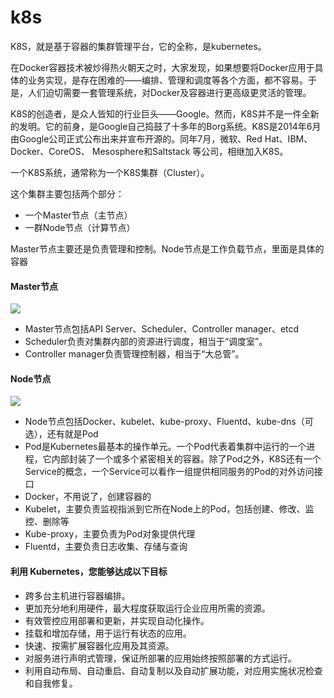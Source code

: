 # k8s
K8S，就是基于容器的集群管理平台，它的全称，是kubernetes。

在Docker容器技术被炒得热火朝天之时，大家发现，如果想要将Docker应用于具体的业务实现，是存在困难的——编排、管理和调度等各个方面，都不容易。于是，人们迫切需要一套管理系统，对Docker及容器进行更高级更灵活的管理。

K8S的创造者，是众人皆知的行业巨头——Google。然而，K8S并不是一件全新的发明。它的前身，是Google自己捣鼓了十多年的Borg系统。K8S是2014年6月由Google公司正式公布出来并宣布开源的。同年7月，微软、Red Hat、IBM、Docker、CoreOS、 Mesosphere和Saltstack 等公司，相继加入K8S。

一个K8S系统，通常称为一个K8S集群（Cluster）。

这个集群主要包括两个部分：

+ 一个Master节点（主节点）
+ 一群Node节点（计算节点）

Master节点主要还是负责管理和控制。Node节点是工作负载节点，里面是具体的容器
#### Master节点
![](https://pic2.zhimg.com/80/v2-7fa63b292368c8f21bd4582861a6983d_1440w.jpg)
+ Master节点包括API Server、Scheduler、Controller manager、etcd
+ Scheduler负责对集群内部的资源进行调度，相当于“调度室”。
+ Controller manager负责管理控制器，相当于“大总管”。
#### Node节点
![](https://pic4.zhimg.com/80/v2-8cb338cd8923fa0e6857f45facc8f00f_1440w.jpg)
+ Node节点包括Docker、kubelet、kube-proxy、Fluentd、kube-dns（可选），还有就是Pod
+ Pod是Kubernetes最基本的操作单元。一个Pod代表着集群中运行的一个进程，它内部封装了一个或多个紧密相关的容器。除了Pod之外，K8S还有一个Service的概念，一个Service可以看作一组提供相同服务的Pod的对外访问接口
+ Docker，不用说了，创建容器的
+ Kubelet，主要负责监视指派到它所在Node上的Pod，包括创建、修改、监控、删除等
+ Kube-proxy，主要负责为Pod对象提供代理
+ Fluentd，主要负责日志收集、存储与查询

#### 利用 Kubernetes，您能够达成以下目标
+ 跨多台主机进行容器编排。
+ 更加充分地利用硬件，最大程度获取运行企业应用所需的资源。
+ 有效管控应用部署和更新，并实现自动化操作。
+ 挂载和增加存储，用于运行有状态的应用。
+ 快速、按需扩展容器化应用及其资源。
+ 对服务进行声明式管理，保证所部署的应用始终按照部署的方式运行。
+ 利用自动布局、自动重启、自动复制以及自动扩展功能，对应用实施状况检查和自我修复。
